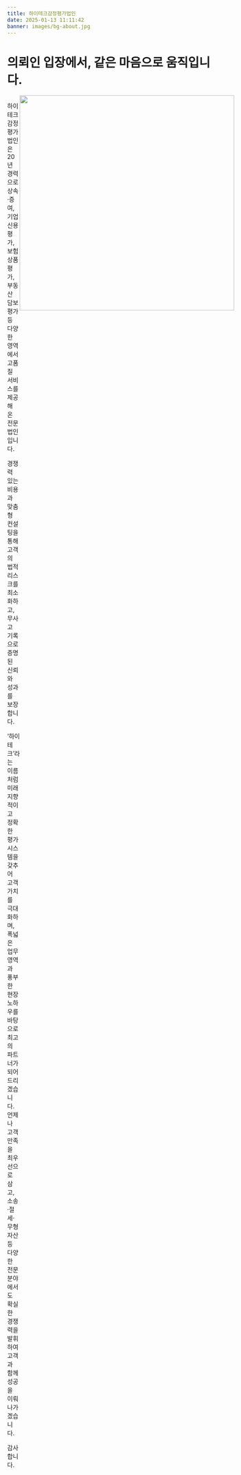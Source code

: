 ```yaml
---
title: 하이테크감정평가법인
date: 2025-01-13 11:11:42
banner: images/bg-about.jpg
---
```


# 의뢰인 입장에서, 같은 마음으로 움직입니다.

<style>
  #on-your-side {
    display: flex;
    flex-direction: column;
  }
  @media (min-width: 768px) {
    #on-your-side {
      flex-direction: row;
    }
  }
  #on-your-side > .col {
    flex: 1;
  }
  #on-your-side figure {
    margin: 0;
  }
  #on-your-side figure img {
    height: 500px;
    vertical-align: bottom;
  }
</style>

<div id="on-your-side">
  <div class="col">
    <p>
      하이테크 감정평가법인은 20년 경력으로 상속·증여, 기업 신용 평가, 보험 상품 평가, 부동산 담보 평가 등 다양한 영역에서 고품질 서비스를 제공해 온 전문법인입니다.
    </p>
    <p>
      경쟁력 있는 비용과 맞춤형 컨설팅을 통해 고객의 법적 리스크를 최소화하고, 무사고 기록으로 증명된 신뢰와 성과를 보장합니다.
    </p>
    <p>
      ‘하이테크’라는 이름처럼 미래지향적이고 정확한 평가 시스템을 갖추어 고객 가치를 극대화하며, 폭넓은 업무영역과 풍부한 현장 노하우를 바탕으로 최고의 파트너가 되어 드리겠습니다. 언제나 고객 만족을 최우선으로 삼고, 소송·절세·무형자산 등 다양한 전문 분야에서도 확실한 경쟁력을 발휘하여 고객과 함께 성공을 이뤄나가겠습니다.
    </p>
    <p>
      감사합니다.
    </p>
  </div>
  <div class="col">
    <figure>
      <img src="/images/fig-hero-secondary.png" alt="">
    </figure>
  </div>
</div>
